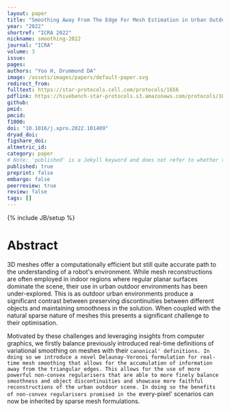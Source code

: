 ```yaml
---
layout: paper
title: "Smoothing Away From The Edge For Mesh Estimation in Urban Outdoor Environments."
year: "2022"
shortref: "ICRA 2022"
nickname: smoothing-2022
journal: "ICRA"
volume: 3
issue: 
pages: 
authors: "Yoo H, Drummond DA"
image: /assets/images/papers/default-paper.svg
redirect_from: 
fulltext: https://star-protocols.cell.com/protocols/1656
pdflink: https://hivebench-star-protocols.s3.amazonaws.com/protocols/1656.pdf
github: 
pmid: 
pmcid: 
f1000: 
doi: "10.1016/j.xpro.2022.101409"
dryad_doi:
figshare_doi: 
altmetric_id: 
category: paper
# Note: 'published' is a Jekyll keyword and does not refer to whether the paper is published, but rather to whether this Markdown should be part of the rendered site.
published: true
preprint: false
embargo: false	
peerreview: true
review: false
tags: []
---
```

{% include JB/setup %}

# Abstract 

3D meshes offer a computationally efficient but still quite accurate path to the understanding of a robot's environment. While mesh reconstructions are often employed in indoor regions where regular planar surfaces dominate the scene, their use in urban outdoor environments has been under-explored.  This is as outdoor urban environments produce a significant contrast between preserving discontinuities between different objects and maintaining smoothness in the solution. When coupled with the natural sparse nature of meshes this presents a significant challenge to their optimisation.
    
Motivated by these challenges and leveraging insights from computer graphics, we firstly balance previously introduced real-time definitions of variational smoothing on meshes with their `canonical' definitions. In doing so we introduce a novel Delaunay-Voronoi formulation for real-time mesh smoothing that allows for the accumulation of information away from the triangular edges. This allows for the use of more powerful non-convex regularisers that are able to more finely balance smoothness and object discontinuities and showcase more faithful reconstructions of the urban outdoor scene. In doing so the benefits of non-convex regularisers promised in the `every-pixel' scenarios can now be inherited by sparse mesh formulations.